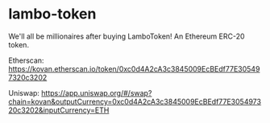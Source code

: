 # lambo-token
We'll all be millionaires after buying LamboToken! An Ethereum ERC-20 token.

Etherscan:
https://kovan.etherscan.io/token/0xc0d4A2cA3c3845009EcBEdf77E305497320c3202

Uniswap:
https://app.uniswap.org/#/swap?chain=kovan&outputCurrency=0xc0d4A2cA3c3845009EcBEdf77E305497320c3202&inputCurrency=ETH
